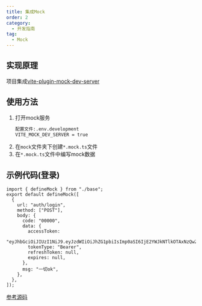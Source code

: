 ```yaml
---
title: 集成Mock
order: 2
category:
  - 开发指南
tag:
  - Mock
---
```

## 实现原理
项目集成[vite-plugin-mock-dev-server](https://vite-plugin-mock-dev-server.netlify.app/guide/usage)
## 使用方法
1. 打开mock服务
   ```bash
   配置文件:.env.development
   VITE_MOCK_DEV_SERVER = true
   ```
2. 在`mock`文件夹下创建`*.mock.ts`文件
3. 在`*.mock.ts`文件中编写mock数据
## 示例代码(登录)
```
import { defineMock } from "./base";
export default defineMock([
  {
    url: "auth/login",
    method: ["POST"],
    body: {
      code: "00000",
      data: {
        accessToken:
          "eyJhbGciOiJIUzI1NiJ9.eyJzdWIiOiJhZG1pbiIsImp0aSI6IjE2YWJkNTlkOTAxNzQwZDliYmI3ZjczODBhZDkyNzNhIiwidXNlcklkIjoyLCJ1c2VybmFtZSI6ImFkbWluIiwiZGVwdElkIjoxLCJkYXRhU2NvcGUiOjEsImF1dGhvcml0aWVzIjpbIlJPTEVfQURNSU4iXSwiZXhwIjoxNjkxMTAzMzgyfQ.P4cuIfmPepl3HuguhMS7NXn5a7IUPpsLbmtA_rHOhHk",
        tokenType: "Bearer",
        refreshToken: null,
        expires: null,
      },
      msg: "一切ok",
    },
  },
]);
```
[参考源码](https://gitee.com/youlaiorg/vue3-element-admin/blob/master/mock/auth.mock.ts)
